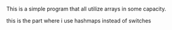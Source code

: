 This is a simple program that all utilize arrays in some capacity.

this is the part where i use hashmaps instead of switches